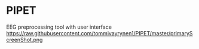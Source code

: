 # PIPET
EEG preprocessing tool with user interface
https://raw.githubusercontent.com/tommivayrynen1/PIPET/master/primaryScreenShot.png
